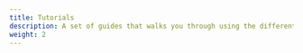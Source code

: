 ```yaml
---
title: Tutorials
description: A set of guides that walks you through using the different capabilities and features of Notation
weight: 2
---
```


